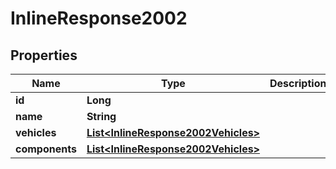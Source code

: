 
# InlineResponse2002

## Properties
Name | Type | Description | Notes
------------ | ------------- | ------------- | -------------
**id** | **Long** |  |  [optional]
**name** | **String** |  |  [optional]
**vehicles** | [**List&lt;InlineResponse2002Vehicles&gt;**](InlineResponse2002Vehicles.md) |  |  [optional]
**components** | [**List&lt;InlineResponse2002Vehicles&gt;**](InlineResponse2002Vehicles.md) |  |  [optional]



